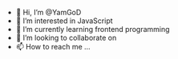 - 👋 Hi, I’m @YamGoD
- 👀 I’m interested in JavaScript 
- 🌱 I’m currently learning frontend programming
- 💞️ I’m looking to collaborate on 
- 📫 How to reach me ...

<!---
YamGoD/YamGoD is a ✨ special ✨ repository because its `README.md` (this file) appears on your GitHub profile.
You can click the Preview link to take a look at your changes.
--->
